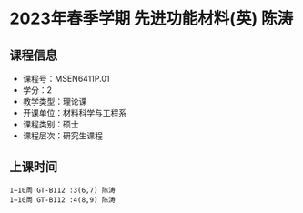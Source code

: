 # 2023年春季学期 先进功能材料(英) 陈涛






## 课程信息

- 课程号：MSEN6411P.01
- 学分：2
- 教学类型：理论课
- 开课单位：材料科学与工程系
- 课程类别：硕士
- 课程层次：研究生课程

## 上课时间

```
1~10周 GT-B112 :3(6,7) 陈涛
1~10周 GT-B112 :4(8,9) 陈涛
```

